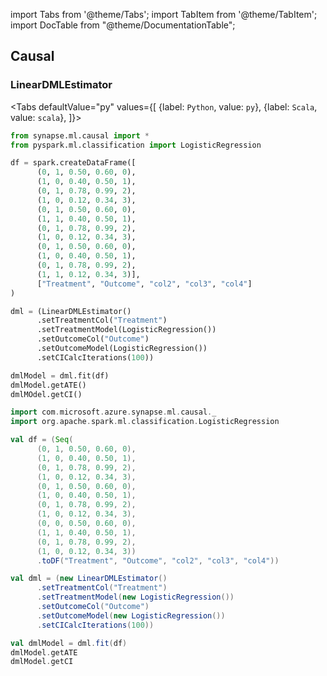 import Tabs from '@theme/Tabs';
import TabItem from '@theme/TabItem';
import DocTable from "@theme/DocumentationTable";




## Causal

### LinearDMLEstimator

<Tabs
defaultValue="py"
values={[
{label: `Python`, value: `py`},
{label: `Scala`, value: `scala`},
]}>
<TabItem value="py">

<!--pytest-codeblocks:cont-->

```python
from synapse.ml.causal import *
from pyspark.ml.classification import LogisticRegression

df = spark.createDataFrame([
      (0, 1, 0.50, 0.60, 0),
      (1, 0, 0.40, 0.50, 1),
      (0, 1, 0.78, 0.99, 2),
      (1, 0, 0.12, 0.34, 3),
      (0, 1, 0.50, 0.60, 0),
      (1, 1, 0.40, 0.50, 1),
      (0, 1, 0.78, 0.99, 2),
      (1, 0, 0.12, 0.34, 3),
      (0, 1, 0.50, 0.60, 0),
      (1, 0, 0.40, 0.50, 1),
      (0, 1, 0.78, 0.99, 2),
      (1, 1, 0.12, 0.34, 3)],
      ["Treatment", "Outcome", "col2", "col3", "col4"]
)

dml = (LinearDMLEstimator()
      .setTreatmentCol("Treatment")
      .setTreatmentModel(LogisticRegression())
      .setOutcomeCol("Outcome")
      .setOutcomeModel(LogisticRegression())
      .setCICalcIterations(100))

dmlModel = dml.fit(df)
dmlModel.getATE()
dmlMOdel.getCI()
```

</TabItem>
<TabItem value="scala">

```scala
import com.microsoft.azure.synapse.ml.causal._
import org.apache.spark.ml.classification.LogisticRegression

val df = (Seq(
      (0, 1, 0.50, 0.60, 0),
      (1, 0, 0.40, 0.50, 1),
      (0, 1, 0.78, 0.99, 2),
      (1, 0, 0.12, 0.34, 3),
      (0, 1, 0.50, 0.60, 0),
      (1, 0, 0.40, 0.50, 1),
      (0, 1, 0.78, 0.99, 2),
      (1, 0, 0.12, 0.34, 3),
      (0, 0, 0.50, 0.60, 0),
      (1, 1, 0.40, 0.50, 1),
      (0, 1, 0.78, 0.99, 2),
      (1, 0, 0.12, 0.34, 3))
      .toDF("Treatment", "Outcome", "col2", "col3", "col4"))

val dml = (new LinearDMLEstimator()
      .setTreatmentCol("Treatment")
      .setTreatmentModel(new LogisticRegression())
      .setOutcomeCol("Outcome")
      .setOutcomeModel(new LogisticRegression())
      .setCICalcIterations(100))

val dmlModel = dml.fit(df)
dmlModel.getATE
dmlModel.getCI
```

</TabItem>
</Tabs>

<DocTable className="LinearDMLEstimator"
py="synapse.ml.causal.html#module-synapse.ml.causal.LinearDMLEstimator"
scala="com/microsoft/azure/synapse/ml/causal/LinearDMLEstimator.html"
csharp="classSynapse_1_1ML_1_1Causal_1_1LinearDMLEstimator.html"
sourceLink="https://github.com/microsoft/SynapseML/blob/master/core/src/main/scala/com/microsoft/azure/synapse/ml/causal/LinearDMLEstimator.scala" />

